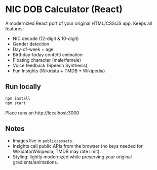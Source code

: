# NIC DOB Calculator (React)

A modernized React port of your original HTML/CSS/JS app. Keeps all features:
- NIC decode (12-digit & 10-digit)
- Gender detection
- Day-of-week + age
- Birthday-today confetti animation
- Floating character (male/female)
- Voice feedback (Speech Synthesis)
- Fun Insights (Wikidata + TMDB + Wikipedia)

## Run locally
```bash
npm install
npm start
```
Place runs on http://localhost:3000

## Notes
- Images live in `public/assets`.
- Insights call public APIs from the browser (no keys needed for Wikidata/Wikipedia; TMDB may rate limit).
- Styling: lightly modernized while preserving your original gradients/animations.
